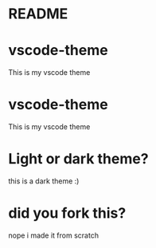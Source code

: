 # README

# vscode-theme

This is my vscode theme

# vscode-theme

This is my vscode theme

# Light or dark theme?

this is a dark theme :)

# did you fork this?

nope i made it from scratch 
